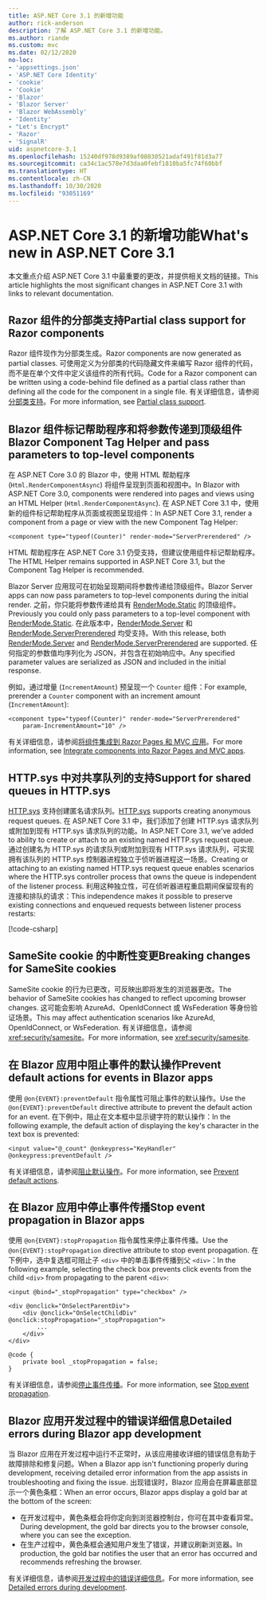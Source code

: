 ```yaml
---
title: ASP.NET Core 3.1 的新增功能
author: rick-anderson
description: 了解 ASP.NET Core 3.1 的新增功能。
ms.author: riande
ms.custom: mvc
ms.date: 02/12/2020
no-loc:
- 'appsettings.json'
- 'ASP.NET Core Identity'
- 'cookie'
- 'Cookie'
- 'Blazor'
- 'Blazor Server'
- 'Blazor WebAssembly'
- 'Identity'
- "Let's Encrypt"
- 'Razor'
- 'SignalR'
uid: aspnetcore-3.1
ms.openlocfilehash: 15240df978d9389af08030521adaf491f81d3a77
ms.sourcegitcommit: ca34c1ac578e7d3daa0febf1810ba5fc74f60bbf
ms.translationtype: HT
ms.contentlocale: zh-CN
ms.lasthandoff: 10/30/2020
ms.locfileid: "93051169"
---
```

# <a name="whats-new-in-aspnet-core-31"></a><span data-ttu-id="626bd-103">ASP.NET Core 3.1 的新增功能</span><span class="sxs-lookup"><span data-stu-id="626bd-103">What's new in ASP.NET Core 3.1</span></span>

<span data-ttu-id="626bd-104">本文重点介绍 ASP.NET Core 3.1 中最重要的更改，并提供相关文档的链接。</span><span class="sxs-lookup"><span data-stu-id="626bd-104">This article highlights the most significant changes in ASP.NET Core 3.1 with links to relevant documentation.</span></span>

## <a name="partial-class-support-for-no-locrazor-components"></a><span data-ttu-id="626bd-105">Razor 组件的分部类支持</span><span class="sxs-lookup"><span data-stu-id="626bd-105">Partial class support for Razor components</span></span>

<span data-ttu-id="626bd-106">Razor 组件现作为分部类生成。</span><span class="sxs-lookup"><span data-stu-id="626bd-106">Razor components are now generated as partial classes.</span></span> <span data-ttu-id="626bd-107">可使用定义为分部类的代码隐藏文件来编写 Razor 组件的代码，而不是在单个文件中定义该组件的所有代码。</span><span class="sxs-lookup"><span data-stu-id="626bd-107">Code for a Razor component can be written using a code-behind file defined as a partial class rather than defining all the code for the component in a single file.</span></span> <span data-ttu-id="626bd-108">有关详细信息，请参阅[分部类支持](xref:blazor/components/index#partial-class-support)。</span><span class="sxs-lookup"><span data-stu-id="626bd-108">For more information, see [Partial class support](xref:blazor/components/index#partial-class-support).</span></span>

## <a name="no-locblazor-component-tag-helper-and-pass-parameters-to-top-level-components"></a><span data-ttu-id="626bd-109">Blazor 组件标记帮助程序和将参数传递到顶级组件</span><span class="sxs-lookup"><span data-stu-id="626bd-109">Blazor Component Tag Helper and pass parameters to top-level components</span></span>

<span data-ttu-id="626bd-110">在 ASP.NET Core 3.0 的 Blazor 中，使用 HTML 帮助程序 (`Html.RenderComponentAsync`) 将组件呈现到页面和视图中。</span><span class="sxs-lookup"><span data-stu-id="626bd-110">In Blazor with ASP.NET Core 3.0, components were rendered into pages and views using an HTML Helper (`Html.RenderComponentAsync`).</span></span> <span data-ttu-id="626bd-111">在 ASP.NET Core 3.1 中，使用新的组件标记帮助程序从页面或视图呈现组件：</span><span class="sxs-lookup"><span data-stu-id="626bd-111">In ASP.NET Core 3.1, render a component from a page or view with the new Component Tag Helper:</span></span>

```cshtml
<component type="typeof(Counter)" render-mode="ServerPrerendered" />
```

<span data-ttu-id="626bd-112">HTML 帮助程序在 ASP.NET Core 3.1 仍受支持，但建议使用组件标记帮助程序。</span><span class="sxs-lookup"><span data-stu-id="626bd-112">The HTML Helper remains supported in ASP.NET Core 3.1, but the Component Tag Helper is recommended.</span></span>

<span data-ttu-id="626bd-113">Blazor Server 应用现可在初始呈现期间将参数传递给顶级组件。</span><span class="sxs-lookup"><span data-stu-id="626bd-113">Blazor Server apps can now pass parameters to top-level components during the initial render.</span></span> <span data-ttu-id="626bd-114">之前，你只能将参数传递给具有 [RenderMode.Static](xref:Microsoft.AspNetCore.Mvc.Rendering.RenderMode.Static) 的顶级组件。</span><span class="sxs-lookup"><span data-stu-id="626bd-114">Previously you could only pass parameters to a top-level component with [RenderMode.Static](xref:Microsoft.AspNetCore.Mvc.Rendering.RenderMode.Static).</span></span> <span data-ttu-id="626bd-115">在此版本中，[RenderMode.Server](xref:Microsoft.AspNetCore.Mvc.Rendering.RenderMode.Server) 和 [RenderMode.ServerPrerendered](xref:Microsoft.AspNetCore.Mvc.Rendering.RenderMode.ServerPrerendered) 均受支持。</span><span class="sxs-lookup"><span data-stu-id="626bd-115">With this release, both [RenderMode.Server](xref:Microsoft.AspNetCore.Mvc.Rendering.RenderMode.Server) and [RenderMode.ServerPrerendered](xref:Microsoft.AspNetCore.Mvc.Rendering.RenderMode.ServerPrerendered) are supported.</span></span> <span data-ttu-id="626bd-116">任何指定的参数值均序列化为 JSON，并包含在初始响应中。</span><span class="sxs-lookup"><span data-stu-id="626bd-116">Any specified parameter values are serialized as JSON and included in the initial response.</span></span>

<span data-ttu-id="626bd-117">例如，通过增量 (`IncrementAmount`) 预呈现一个 `Counter` 组件：</span><span class="sxs-lookup"><span data-stu-id="626bd-117">For example, prerender a `Counter` component with an increment amount (`IncrementAmount`):</span></span>

```cshtml
<component type="typeof(Counter)" render-mode="ServerPrerendered" 
    param-IncrementAmount="10" />
```

<span data-ttu-id="626bd-118">有关详细信息，请参阅[将组件集成到 Razor Pages 和 MVC 应用](xref:blazor/components/integrate-components-into-razor-pages-and-mvc-apps)。</span><span class="sxs-lookup"><span data-stu-id="626bd-118">For more information, see [Integrate components into Razor Pages and MVC apps](xref:blazor/components/integrate-components-into-razor-pages-and-mvc-apps).</span></span>

## <a name="support-for-shared-queues-in-httpsys"></a><span data-ttu-id="626bd-119">HTTP.sys 中对共享队列的支持</span><span class="sxs-lookup"><span data-stu-id="626bd-119">Support for shared queues in HTTP.sys</span></span>

<span data-ttu-id="626bd-120">[HTTP.sys](xref:fundamentals/servers/httpsys) 支持创建匿名请求队列。</span><span class="sxs-lookup"><span data-stu-id="626bd-120">[HTTP.sys](xref:fundamentals/servers/httpsys) supports creating anonymous request queues.</span></span> <span data-ttu-id="626bd-121">在 ASP.NET Core 3.1 中，我们添加了创建 HTTP.sys 请求队列或附加到现有 HTTP.sys 请求队列的功能。</span><span class="sxs-lookup"><span data-stu-id="626bd-121">In ASP.NET Core 3.1, we've added to ability to create or attach to an existing named HTTP.sys request queue.</span></span> <span data-ttu-id="626bd-122">通过创建名为 HTTP.sys 的请求队列或附加到现有 HTTP.sys 请求队列，可实现拥有该队列的 HTTP.sys 控制器进程独立于侦听器进程这一场景。</span><span class="sxs-lookup"><span data-stu-id="626bd-122">Creating or attaching to an existing named HTTP.sys request queue enables scenarios where the HTTP.sys controller process that owns the queue is independent of the listener process.</span></span> <span data-ttu-id="626bd-123">利用这种独立性，可在侦听器进程重启期间保留现有的连接和排队的请求：</span><span class="sxs-lookup"><span data-stu-id="626bd-123">This independence makes it possible to preserve existing connections and enqueued requests between listener process restarts:</span></span>

[!code-csharp[](sample/Program.cs?name=snippet)]

## <a name="breaking-changes-for-samesite-no-loccookies"></a><span data-ttu-id="626bd-124">SameSite cookie 的中断性变更</span><span class="sxs-lookup"><span data-stu-id="626bd-124">Breaking changes for SameSite cookies</span></span>

<span data-ttu-id="626bd-125">SameSite cookie 的行为已更改，可反映出即将发生的浏览器更改。</span><span class="sxs-lookup"><span data-stu-id="626bd-125">The behavior of SameSite cookies has changed to reflect upcoming browser changes.</span></span> <span data-ttu-id="626bd-126">这可能会影响 AzureAd、OpenIdConnect 或 WsFederation 等身份验证场景。</span><span class="sxs-lookup"><span data-stu-id="626bd-126">This may affect authentication scenarios like AzureAd, OpenIdConnect, or WsFederation.</span></span> <span data-ttu-id="626bd-127">有关详细信息，请参阅 <xref:security/samesite>。</span><span class="sxs-lookup"><span data-stu-id="626bd-127">For more information, see <xref:security/samesite>.</span></span>

## <a name="prevent-default-actions-for-events-in-no-locblazor-apps"></a><span data-ttu-id="626bd-128">在 Blazor 应用中阻止事件的默认操作</span><span class="sxs-lookup"><span data-stu-id="626bd-128">Prevent default actions for events in Blazor apps</span></span>

<span data-ttu-id="626bd-129">使用 `@on{EVENT}:preventDefault` 指令属性可阻止事件的默认操作。</span><span class="sxs-lookup"><span data-stu-id="626bd-129">Use the `@on{EVENT}:preventDefault` directive attribute to prevent the default action for an event.</span></span> <span data-ttu-id="626bd-130">在下例中，阻止在文本框中显示键字符的默认操作：</span><span class="sxs-lookup"><span data-stu-id="626bd-130">In the following example, the default action of displaying the key's character in the text box is prevented:</span></span>

```razor
<input value="@_count" @onkeypress="KeyHandler" @onkeypress:preventDefault />
```

<span data-ttu-id="626bd-131">有关详细信息，请参阅[阻止默认操作](xref:blazor/components/event-handling#prevent-default-actions)。</span><span class="sxs-lookup"><span data-stu-id="626bd-131">For more information, see [Prevent default actions](xref:blazor/components/event-handling#prevent-default-actions).</span></span>

## <a name="stop-event-propagation-in-no-locblazor-apps"></a><span data-ttu-id="626bd-132">在 Blazor 应用中停止事件传播</span><span class="sxs-lookup"><span data-stu-id="626bd-132">Stop event propagation in Blazor apps</span></span>

<span data-ttu-id="626bd-133">使用 `@on{EVENT}:stopPropagation` 指令属性来停止事件传播。</span><span class="sxs-lookup"><span data-stu-id="626bd-133">Use the `@on{EVENT}:stopPropagation` directive attribute to stop event propagation.</span></span> <span data-ttu-id="626bd-134">在下例中，选中复选框可阻止子 `<div>` 中的单击事件传播到父 `<div>`：</span><span class="sxs-lookup"><span data-stu-id="626bd-134">In the following example, selecting the check box prevents click events from the child `<div>` from propagating to the parent `<div>`:</span></span>

```razor
<input @bind="_stopPropagation" type="checkbox" />

<div @onclick="OnSelectParentDiv">
    <div @onclick="OnSelectChildDiv" @onclick:stopPropagation="_stopPropagation">
        ...
    </div>
</div>

@code {
    private bool _stopPropagation = false;
}
```

<span data-ttu-id="626bd-135">有关详细信息，请参阅[停止事件传播](xref:blazor/components/event-handling#stop-event-propagation)。</span><span class="sxs-lookup"><span data-stu-id="626bd-135">For more information, see [Stop event propagation](xref:blazor/components/event-handling#stop-event-propagation).</span></span>

## <a name="detailed-errors-during-no-locblazor-app-development"></a><span data-ttu-id="626bd-136">Blazor 应用开发过程中的错误详细信息</span><span class="sxs-lookup"><span data-stu-id="626bd-136">Detailed errors during Blazor app development</span></span>

<span data-ttu-id="626bd-137">当 Blazor 应用在开发过程中运行不正常时，从该应用接收详细的错误信息有助于故障排除和修复问题。</span><span class="sxs-lookup"><span data-stu-id="626bd-137">When a Blazor app isn't functioning properly during development, receiving detailed error information from the app assists in troubleshooting and fixing the issue.</span></span> <span data-ttu-id="626bd-138">出现错误时，Blazor 应用会在屏幕底部显示一个黄色条框：</span><span class="sxs-lookup"><span data-stu-id="626bd-138">When an error occurs, Blazor apps display a gold bar at the bottom of the screen:</span></span>

* <span data-ttu-id="626bd-139">在开发过程中，黄色条框会将你定向到浏览器控制台，你可在其中查看异常。</span><span class="sxs-lookup"><span data-stu-id="626bd-139">During development, the gold bar directs you to the browser console, where you can see the exception.</span></span>
* <span data-ttu-id="626bd-140">在生产过程中，黄色条框会通知用户发生了错误，并建议刷新浏览器。</span><span class="sxs-lookup"><span data-stu-id="626bd-140">In production, the gold bar notifies the user that an error has occurred and recommends refreshing the browser.</span></span>

<span data-ttu-id="626bd-141">有关详细信息，请参阅[开发过程中的错误详细信息](xref:blazor/fundamentals/handle-errors#detailed-errors-during-development)。</span><span class="sxs-lookup"><span data-stu-id="626bd-141">For more information, see [Detailed errors during development](xref:blazor/fundamentals/handle-errors#detailed-errors-during-development).</span></span>
